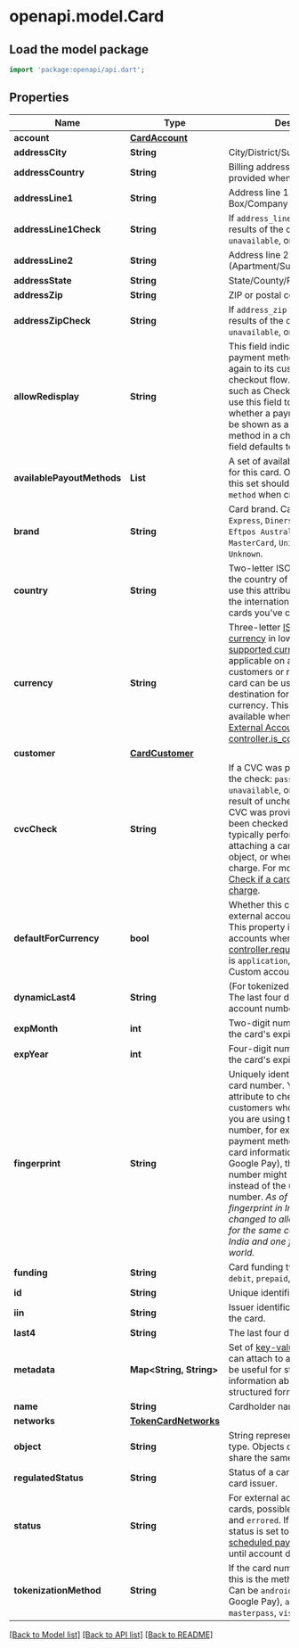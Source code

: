 # openapi.model.Card

## Load the model package
```dart
import 'package:openapi/api.dart';
```

## Properties
Name | Type | Description | Notes
------------ | ------------- | ------------- | -------------
**account** | [**CardAccount**](CardAccount.md) |  | [optional] 
**addressCity** | **String** | City/District/Suburb/Town/Village. | [optional] 
**addressCountry** | **String** | Billing address country, if provided when creating card. | [optional] 
**addressLine1** | **String** | Address line 1 (Street address/PO Box/Company name). | [optional] 
**addressLine1Check** | **String** | If `address_line1` was provided, results of the check: `pass`, `fail`, `unavailable`, or `unchecked`. | [optional] 
**addressLine2** | **String** | Address line 2 (Apartment/Suite/Unit/Building). | [optional] 
**addressState** | **String** | State/County/Province/Region. | [optional] 
**addressZip** | **String** | ZIP or postal code. | [optional] 
**addressZipCheck** | **String** | If `address_zip` was provided, results of the check: `pass`, `fail`, `unavailable`, or `unchecked`. | [optional] 
**allowRedisplay** | **String** | This field indicates whether this payment method can be shown again to its customer in a checkout flow. Stripe products such as Checkout and Elements use this field to determine whether a payment method can be shown as a saved payment method in a checkout flow. The field defaults to “unspecified”. | [optional] 
**availablePayoutMethods** | **List<String>** | A set of available payout methods for this card. Only values from this set should be passed as the `method` when creating a payout. | [optional] [default to const []]
**brand** | **String** | Card brand. Can be `American Express`, `Diners Club`, `Discover`, `Eftpos Australia`, `Girocard`, `JCB`, `MasterCard`, `UnionPay`, `Visa`, or `Unknown`. | 
**country** | **String** | Two-letter ISO code representing the country of the card. You could use this attribute to get a sense of the international breakdown of cards you've collected. | [optional] 
**currency** | **String** | Three-letter [ISO code for currency](https://www.iso.org/iso-4217-currency-codes.html) in lowercase. Must be a [supported currency](https://docs.stripe.com/currencies). Only applicable on accounts (not customers or recipients). The card can be used as a transfer destination for funds in this currency. This property is only available when returned as an [External Account](/api/external_account_cards/object) where [controller.is_controller](/api/accounts/object#account_object-controller-is_controller) is `true`. | [optional] 
**customer** | [**CardCustomer**](CardCustomer.md) |  | [optional] 
**cvcCheck** | **String** | If a CVC was provided, results of the check: `pass`, `fail`, `unavailable`, or `unchecked`. A result of unchecked indicates that CVC was provided but hasn't been checked yet. Checks are typically performed when attaching a card to a Customer object, or when creating a charge. For more details, see [Check if a card is valid without a charge](https://support.stripe.com/questions/check-if-a-card-is-valid-without-a-charge). | [optional] 
**defaultForCurrency** | **bool** | Whether this card is the default external account for its currency. This property is only available for accounts where [controller.requirement_collection](/api/accounts/object#account_object-controller-requirement_collection) is `application`, which includes Custom accounts. | [optional] 
**dynamicLast4** | **String** | (For tokenized numbers only.) The last four digits of the device account number. | [optional] 
**expMonth** | **int** | Two-digit number representing the card's expiration month. | 
**expYear** | **int** | Four-digit number representing the card's expiration year. | 
**fingerprint** | **String** | Uniquely identifies this particular card number. You can use this attribute to check whether two customers who’ve signed up with you are using the same card number, for example. For payment methods that tokenize card information (Apple Pay, Google Pay), the tokenized number might be provided instead of the underlying card number.  *As of May 1, 2021, card fingerprint in India for Connect changed to allow two fingerprints for the same card---one for India and one for the rest of the world.* | [optional] 
**funding** | **String** | Card funding type. Can be `credit`, `debit`, `prepaid`, or `unknown`. | 
**id** | **String** | Unique identifier for the object. | 
**iin** | **String** | Issuer identification number of the card. | [optional] 
**last4** | **String** | The last four digits of the card. | 
**metadata** | **Map<String, String>** | Set of [key-value pairs](https://stripe.com/docs/api/metadata) that you can attach to an object. This can be useful for storing additional information about the object in a structured format. | [optional] [default to const {}]
**name** | **String** | Cardholder name. | [optional] 
**networks** | [**TokenCardNetworks**](TokenCardNetworks.md) |  | [optional] 
**object** | **String** | String representing the object's type. Objects of the same type share the same value. | 
**regulatedStatus** | **String** | Status of a card based on the card issuer. | [optional] 
**status** | **String** | For external accounts that are cards, possible values are `new` and `errored`. If a payout fails, the status is set to `errored` and [scheduled payouts](https://stripe.com/docs/payouts#payout-schedule) are stopped until account details are updated. | [optional] 
**tokenizationMethod** | **String** | If the card number is tokenized, this is the method that was used. Can be `android_pay` (includes Google Pay), `apple_pay`, `masterpass`, `visa_checkout`, or null. | [optional] 

[[Back to Model list]](../README.md#documentation-for-models) [[Back to API list]](../README.md#documentation-for-api-endpoints) [[Back to README]](../README.md)


